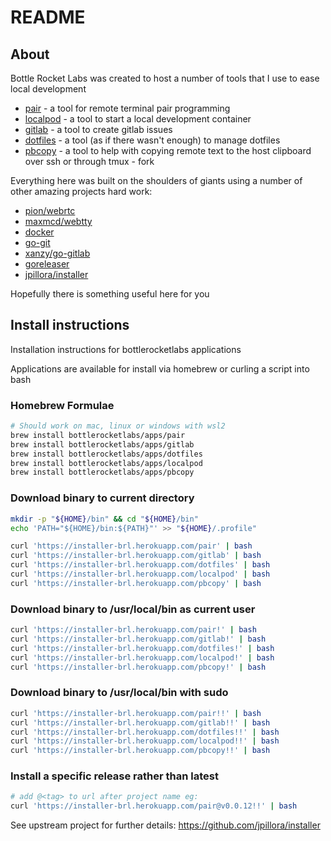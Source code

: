 # README

## About

Bottle Rocket Labs was created to host a number of tools that I use to ease local development

* [pair](https://github.com/bottlerocketlabs/pair) - a tool for remote terminal pair programming
* [localpod](https://github.com/bottlerocketlabs/localpod) - a tool to start a local development container
* [gitlab](https://github.com/bottlerocketlabs/gitlab) - a tool to create gitlab issues
* [dotfiles](https://github.com/bottlerocketlabs/dotfiles) - a tool (as if there wasn't enough) to manage dotfiles
* [pbcopy](https://github.com/bottlerocketlabs/remote-pbcopy) - a tool to help with copying remote text to the host clipboard over ssh or through tmux - fork

Everything here was built on the shoulders of giants using a number of other amazing projects hard work:
* [pion/webrtc](https://github.com/pion/webrtc)
* [maxmcd/webtty](https://github.com/maxmcd/webtty)
* [docker](https://github.com/moby/moby)
* [go-git](https://github.com/go-git/go-git)
* [xanzy/go-gitlab](https://github.com/xanzy/go-gitlab)
* [goreleaser](https://github.com/goreleaser/goreleaser)
* [jpillora/installer](https://github.com/jpillora/installer)

Hopefully there is something useful here for you

## Install instructions
Installation instructions for bottlerocketlabs applications

Applications are available for install via homebrew or curling a script into bash

### Homebrew Formulae
```sh
# Should work on mac, linux or windows with wsl2
brew install bottlerocketlabs/apps/pair
brew install bottlerocketlabs/apps/gitlab
brew install bottlerocketlabs/apps/dotfiles
brew install bottlerocketlabs/apps/localpod
brew install bottlerocketlabs/apps/pbcopy
```

### Download binary to current directory
```sh
mkdir -p "${HOME}/bin" && cd "${HOME}/bin"
echo 'PATH="${HOME}/bin:${PATH}"' >> "${HOME}/.profile"

curl 'https://installer-brl.herokuapp.com/pair' | bash
curl 'https://installer-brl.herokuapp.com/gitlab' | bash
curl 'https://installer-brl.herokuapp.com/dotfiles' | bash
curl 'https://installer-brl.herokuapp.com/localpod' | bash
curl 'https://installer-brl.herokuapp.com/pbcopy' | bash
```

### Download binary to /usr/local/bin as current user
```sh
curl 'https://installer-brl.herokuapp.com/pair!' | bash
curl 'https://installer-brl.herokuapp.com/gitlab!' | bash
curl 'https://installer-brl.herokuapp.com/dotfiles!' | bash
curl 'https://installer-brl.herokuapp.com/localpod!' | bash
curl 'https://installer-brl.herokuapp.com/pbcopy!' | bash
```

### Download binary to /usr/local/bin with sudo
```sh
curl 'https://installer-brl.herokuapp.com/pair!!' | bash
curl 'https://installer-brl.herokuapp.com/gitlab!!' | bash
curl 'https://installer-brl.herokuapp.com/dotfiles!!' | bash
curl 'https://installer-brl.herokuapp.com/localpod!!' | bash
curl 'https://installer-brl.herokuapp.com/pbcopy!!' | bash
```

### Install a specific release rather than latest
```sh
# add @<tag> to url after project name eg:
curl 'https://installer-brl.herokuapp.com/pair@v0.0.12!!' | bash
```

See upstream project for further details: https://github.com/jpillora/installer
